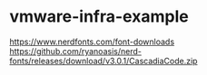 # vmware-infra-example

https://www.nerdfonts.com/font-downloads
https://github.com/ryanoasis/nerd-fonts/releases/download/v3.0.1/CascadiaCode.zip

